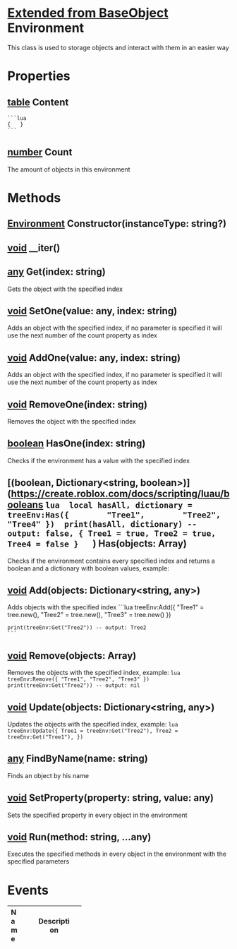 # [Extended from BaseObject](BaseObject.md) Environment 
This class is used to storage objects and interact with them in an easier way
	 
# Properties

## [table](table.md) Content 
 
	```lua 
	{ 	} 
	```
## [number](number.md) Count
The amount of objects in this environment



# Methods

## [Environment](Environment.md) Constructor(instanceType: string?) 
 
## [void](void.md) __iter() 
 
## [any](any.link) Get(index: string) 
 Gets the object with the specified index
	
## [void](any.link) SetOne(value: any, index: string) 
 Adds an object with the specified index, if no parameter is specified it will use the next number of the count property as index
	
## [void](any.link) AddOne(value: any, index: string) 
 Adds an object with the specified index, if no parameter is specified it will use the next number of the count property as index
	
## [void](https://create.roblox.com/docs/scripting/luau/nil) RemoveOne(index: string) 
 Removes the object with the specified index
	
## [boolean](https://create.roblox.com/docs/scripting/luau/booleans) HasOne(index: string) 
 Checks if the environment has a value with the specified index
	
## [(boolean, Dictionary<string, boolean>)](https://create.roblox.com/docs/scripting/luau/booleans	```lua	local hasAll, dictionary = treeEnv:Has({		"Tree1",		"Tree2",		"Tree4"	})	print(hasAll, dictionary) -- output: false, { Tree1 = true, Tree2 = true, Tree4 = false }	```) Has(objects: Array<string>) 
 Checks if the environment contains every specified index and returns a boolean and a dictionary with boolean values, example:
	
## [void](https://create.roblox.com/docs/scripting/luau/nil) Add(objects: Dictionary<string, any>) 
 Adds objects with the specified index
	```lua
	treeEnv:Add({
		"Tree1" = tree.new(),
		"Tree2" = tree.new(),
		"Tree3" = tree.new()
	})

	print(treeEnv:Get("Tree2")) -- output: Tree2
	```
	
## [void](https://create.roblox.com/docs/scripting/luau/nil) Remove(objects: Array<string>) 
 Removes the objects with the specified index, example:
	```lua
	treeEnv:Remove({ "Tree1", "Tree2", "Tree3" })
	print(treeEnv:Get("Tree2")) -- output: nil
	```
	
## [void](https://create.roblox.com/docs/scripting/luau/nil) Update(objects: Dictionary<string, any>) 
 Updates the objects with the specified index, example:
	```lua
	treeEnv:Update({
		Tree1 = treeEnv:Get("Tree2"),
		Tree2 = treeEnv:Get("Tree1"),
	})
	```
	
## [any](any.link) FindByName(name: string) 
 Finds an object by his name
	
## [void](https://create.roblox.com/docs/scripting/luau/nil) SetProperty(property: string, value: any) 
 Sets the specified property in every object in the environment
	
## [void](https://create.roblox.com/docs/scripting/luau/nil) Run(method: string, ...any) 
 Executes the specified methods in every object in the environment with the specified parameters
	

# Events
|<div style="width:20%; max-size: 20%">Name</div>|<div style="width:80%; max-size: 80%">Description</div>|
|---|---|



